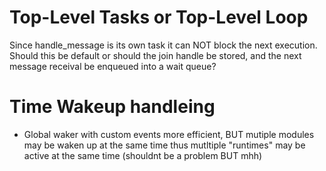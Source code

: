 # Top-Level Tasks or Top-Level Loop

Since handle_message is its own task it can NOT
block the next execution.
Should this be default or should the join handle be
stored, and the next message receival be enqueued into a wait queue?

# Time Wakeup handleing

-   Global waker with custom events more efficient, BUT
    mutiple modules may be waken up at the same time
    thus mutltiple "runtimes" may be active at the
    same time (shouldnt be a problem BUT mhh)
